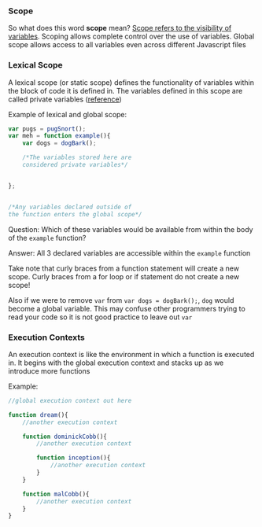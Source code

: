 ### Scope
So what does this word **scope** mean? [Scope refers to the visibility of variables](http://www.cs.cf.ac.uk/Dave/PERL/node52.html). Scoping allows complete control over the use of variables. Global scope allows access to all variables even across different Javascript files

### Lexical Scope
A lexical scope (or static scope) defines the functionality of variables within the block of code it is defined in. The variables defined in this scope are called private variables ([reference](http://whatis.techtarget.com/definition/lexical-scoping-static-scoping)) 

Example of lexical and global scope:

```Javascript
var pugs = pugSnort();
var meh = function example(){
	var dogs = dogBark();

	/*The variables stored here are 
	considered private variables*/


};


/*Any variables declared outside of
the function enters the global scope*/


```

Question: Which of these variables would be available from within the body of the `example` function?

Answer: All 3 declared variables are accessible within the `example` function

Take note that curly braces from a function statement will create a new scope. Curly braces from a for loop or if statement do not create a new scope!

Also if we were to remove `var` from `var dogs = dogBark();`, `dog` would become a global variable. This may confuse other programmers trying to read your code so it is not good practice to leave out `var`

### Execution Contexts
An execution context is like the environment in which a function is executed in. It begins with the global execution context and stacks up as we introduce more functions

Example:

```Javascript
//global execution context out here

function dream(){
	//another execution context

	function dominickCobb(){
		//another execution context

		function inception(){
			//another execution context
		}
	}

	function malCobb(){
		//another execution context
	}
}
```